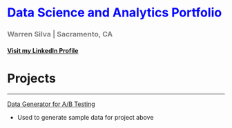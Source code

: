 # <font color=blue>Data Science and Analytics Portfolio</font>
### <font color=gray>Warren Silva | Sacramento, CA</font>
#### [Visit my LinkedIn Profile](https://www.linkedin.com/in/warren-silva/)

# Projects
---
[Data Generator for A/B Testing](https://nbviewer.org/github/wsilva916/wsilva916.github.io/blob/main/ab_generator.ipynb)
- Used to generate sample data for project above
